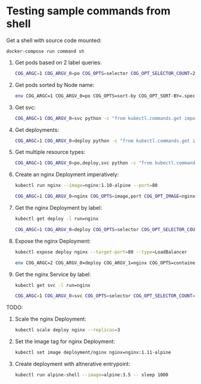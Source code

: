 # Testing sample commands from shell

Get a shell with source code mounted:
```
docker-compose run command sh
```

1.  Get pods based on 2 label queries:

    ```bash
    COG_ARGC=1 COG_ARGV_0=po COG_OPTS=selector COG_OPT_SELECTOR_COUNT=2 COG_OPT_SELECTOR_0=app=atlas-atlas COG_OPT_SELECTOR_1=chart=address-0.2.0 python -c "from kubectl.commands.get import Get;c=Get();c.execute()"
    ```

1.  Get pods sorted by Node name:

    ```bash
    env COG_ARGC=1 COG_ARGV_0=po COG_OPTS=sort-by COG_OPT_SORT-BY=.spec.nodeName python -c "from kubectl.commands.get import Get;c=Get();c.execute()"
    ```

1.  Get svc:

    ```bash
    COG_ARGC=1 COG_ARGV_0=svc python -c "from kubectl.commands.get import Get;c=Get();c.execute()"
    ```

1.  Get deployments:

    ```bash
    COG_ARGC=1 COG_ARGV_0=deploy python -c "from kubectl.commands.get import Get;c=Get();c.execute()"
    ```

1.  Get multiple resource types:

    ```bash
    COG_ARGC=1 COG_ARGV_0=po,deploy,svc python -c "from kubectl.commands.get import Get;c=Get();c.execute()"
    ```

1.  Create an nginx Deployment imperatively:

    ```bash
    kubectl run nginx --image=nginx:1.10-alpine --port=80
    ```

    ```bash
    COG_ARGC=1 COG_ARGV_0=nginx COG_OPTS=image,port COG_OPT_IMAGE=nginx:1.10-alpine COG_OPT_PORT=80 python -c "from kubectl.commands.run import Run;c=Run();c.execute()"
    ```

1.  Get the nginx Deployment by label:

    ```bash
    kubectl get deploy -l run=nginx
    ```

    ```bash
    COG_ARGC=1 COG_ARGV_0=deploy COG_OPTS=selector COG_OPT_SELECTOR_COUNT=1 COG_OPT_SELECTOR_0=run=nginx python -c "from kubectl.commands.get import Get;c=Get();c.execute()"
    ```

1.  Expose the nginx Deployment:

    ```bash
    kubectl expose deploy nginx --target-port=80 --type=LoadBalancer
    ```

    ```bash
    env COG_ARGC=2 COG_ARGV_0=deploy COG_ARGV_1=nginx COG_OPTS=container-port,type COG_OPT_CONTAINER-PORT=80 COG_OPT_TYPE=LoadBalancer python -c "from kubectl.commands.expose import Expose;c=Expose();c.execute()"
    ```

1.  Get the nginx Service by label:

    ```bash
    kubectl get svc -l run=nginx
    ```

    ```bash
    COG_ARGC=1 COG_ARGV_0=svc COG_OPTS=selector COG_OPT_SELECTOR_COUNT=1 COG_OPT_SELECTOR_0=run=nginx python -c "from kubectl.commands.get import Get;c=Get();c.execute()"
    ```


TODO:

1.  Scale the nginx Deployment:

    ```bash
    kubectl scale deploy nginx --replicas=3
    ```

1.  Set the image tag for nginx Deployment:

    ```bash
    kubectl set image deployment/nginx nginx=nginx:1.11-alpine
    ```

1.  Create deployment with altnerative entrypoint:

    ```bash
    kubectl run alpine-shell --image=alpine:3.5 -- sleep 1000
    ```